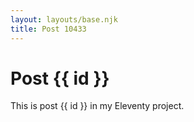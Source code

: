 ```yaml
---
layout: layouts/base.njk
title: Post 10433
---
```


# Post {{ id }}

This is post {{ id }} in my Eleventy project.
